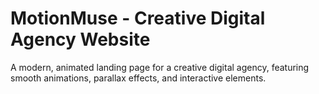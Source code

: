# MotionMuse - Creative Digital Agency Website

A modern, animated landing page for a creative digital agency, featuring smooth animations, parallax effects, and interactive elements.

